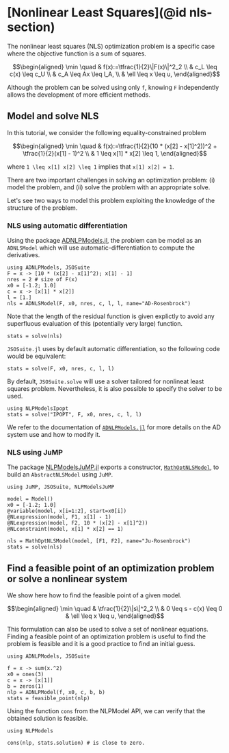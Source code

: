 # [Nonlinear Least Squares](@id nls-section)

The nonlinear least squares (NLS) optimization problem is a specific case where the objective function is a sum of squares.

```math
\begin{aligned}
\min \quad & f(x):=\tfrac{1}{2}\|F(x)\|^2_2 \\
& c_L \leq c(x) \leq c_U \\
& c_A \leq Ax \leq l_A, \\
& \ell \leq x \leq u,
\end{aligned}
```

Although the problem can be solved using only  ``f``, knowing  ``F`` independently allows the development of more efficient methods.

## Model and solve NLS

In this tutorial, we consider the following equality-constrained problem
```math
\begin{aligned}
\min \quad & f(x):=\tfrac{1}{2}(10 * (x[2] - x[1]^2))^2 + \tfrac{1}{2}(x[1] - 1)^2 \\
& 1 \leq x[1] * x[2] \leq 1,
\end{aligned}
```
where ``1 \leq x[1] x[2] \leq 1`` implies that ``x[1] x[2] = 1``.

There are two important challenges in solving an optimization problem: (i) model the problem, and (ii) solve the problem with an appropriate solve.

Let's see two ways to model this problem exploiting the knowledge of the structure of the problem.

### NLS using automatic differentiation

Using the package [ADNLPModels.jl](https://github.com/JuliaSmoothOptimizers/ADNLPModels.jl]), the problem can be model as an `ADNLSModel` which will use automatic-differentiation to compute the derivatives.

```@example ex1
using ADNLPModels, JSOSuite
F = x -> [10 * (x[2] - x[1]^2); x[1] - 1]
nres = 2 # size of F(x)
x0 = [-1.2; 1.0]
c = x -> [x[1] * x[2]]
l = [1.]
nls = ADNLSModel(F, x0, nres, c, l, l, name="AD-Rosenbrock")
```
Note that the length of the residual function is given explictly to avoid any superfluous evaluation of this (potentially very large) function.

```@example ex1
stats = solve(nls)
```

`JSOSuite.jl` uses by default automatic differentiation, so the following code would be equivalent:

```@example ex1
stats = solve(F, x0, nres, c, l, l)
```

By default, `JSOSuite.solve` will use a solver tailored for nonlineat least squares problem.
Nevertheless, it is also possible to specify the solver to be used.

```@example ex1
using NLPModelsIpopt
stats = solve("IPOPT", F, x0, nres, c, l, l)
```

We refer to the documentation of [`ADNLPModels.jl`](https://juliasmoothoptimizers.github.io/ADNLPModels.jl/dev/backend/) for more details on the AD system use and how to modify it.

### NLS using JuMP

The package [NLPModelsJuMP.jl](https://github.com/JuliaSmoothOptimizers/NLPModelsJuMP.jl) exports a constructor, [`MathOptNLSModel`](https://juliasmoothoptimizers.github.io/NLPModelsJuMP.jl/dev/tutorial/#NLPModelsJuMP.MathOptNLSModel), to build an `AbstractNLSModel` using `JuMP`.

```@example
using JuMP, JSOSuite, NLPModelsJuMP

model = Model()
x0 = [-1.2; 1.0]
@variable(model, x[i=1:2], start=x0[i])
@NLexpression(model, F1, x[1] - 1)
@NLexpression(model, F2, 10 * (x[2] - x[1]^2))
@NLconstraint(model, x[1] * x[2] == 1)

nls = MathOptNLSModel(model, [F1, F2], name="Ju-Rosenbrock")
stats = solve(nls)
```

## Find a feasible point of an optimization problem or solve a nonlinear system

We show here how to find the feasible point of a given model. 

```math
\begin{aligned}
\min \quad & \tfrac{1}{2}\|s\|^2_2 \\
& 0 \leq s - c(x) \leq 0
& \ell \leq x \leq u,
\end{aligned}
```

This formulation can also be used to solve a set of nonlinear equations.
Finding a feasible point of an optimization problem is useful to find the problem is feasible and it is a good practice to find an initial guess.

```@example feas
using ADNLPModels, JSOSuite

f = x -> sum(x.^2)
x0 = ones(3)
c = x -> [x[1]]
b = zeros(1)
nlp = ADNLPModel(f, x0, c, b, b)
stats = feasible_point(nlp)
```

Using the function `cons` from the NLPModel API, we can verify that the obtained solution is feasible.

```@example feas
using NLPModels

cons(nlp, stats.solution) # is close to zero.
```
